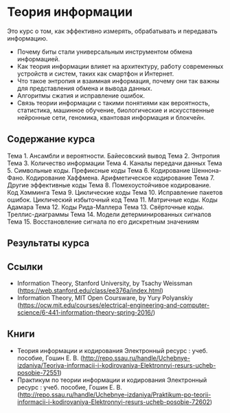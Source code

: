 # Теория информации
Это курс о том, как эффективно измерять, обрабатывать и передавать информацию.
- Почему биты стали универсальным инструментом обмена информацией.
- Как теория информации влияет на архитектуру, работу современных устройств и систем, таких как смартфон и Интернет.
- Что такое энтропия и взаимная информация, почему они так важны для представления обмена и вывода данных.
- Алгоритмы сжатия и исправление ошибок.
- Связь теории информации с такими понятиями как вероятность, статистика, машинное обучение, биологические и искусственные нейронные сети, геномика, квантовая информация и блокчейн.

## Содержание курса
Тема 1. Ансамбли и вероятности. Байесовский вывод
Тема 2. Энтропия
Тема 3. Количество информации
Тема 4. Каналы передачи данных
Тема 5. Символьные коды. Префиксные коды
Тема 6. Кодирование Шеннона-Фано. Кодирование Хаффмена. Арифметическое кодирование
Тема 7. Другие эффективные коды
Тема 8. Помехоустойчивое кодирование. Код Хэмминга
Тема 9. Циклические коды
Тема 10. Исправление пакетов ошибок. Циклический избыточный код
Тема 11. Матричные коды. Коды Адамара
Тема 12. Коды Рида-Маллера
Тема 13. Свёрточные коды. Треллис-диаграммы
Тема 14. Модели детерминированных сигналов
Тема 15. Восстановление сигнала по его дискретным значениям


## Результаты курса

## Ссылки
- Information Theory, Stanford University, by Tsachy Weissman (https://web.stanford.edu/class/ee376a/index.html)
- Information Theory, MIT Open Coursware, by Yury Polyanskiy (https://ocw.mit.edu/courses/electrical-engineering-and-computer-science/6-441-information-theory-spring-2016/)

## Книги
- Теория информации и кодирования Электронный ресурс : учеб. пособие, Гошин Е. В. (http://repo.ssau.ru/handle/Uchebnye-izdaniya/Teoriya-informacii-i-kodirovaniya-Elektronnyi-resurs-ucheb-posobie-72551)
- Практикум по теории информации и кодирования Электронный ресурс : учеб. пособие,  Гошин Е. В. (http://repo.ssau.ru/handle/Uchebnye-izdaniya/Praktikum-po-teorii-informacii-i-kodirovaniya-Elektronnyi-resurs-ucheb-posobie-72602)